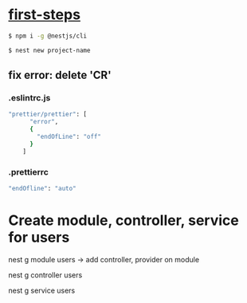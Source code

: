 # [first-steps](https://docs.nestjs.com/first-steps)

```bash
$ npm i -g @nestjs/cli

$ nest new project-name
```

## fix error: delete 'CR'
### .eslintrc.js 

```bash
"prettier/prettier": [
      "error",
      {
        "endOfLine": "off"
      }
    ]
```
### .prettierrc

```bash
"endOfline": "auto"
```

# Create module, controller, service for users

nest g module users -> add controller, provider on module

nest g controller users

nest g service users
